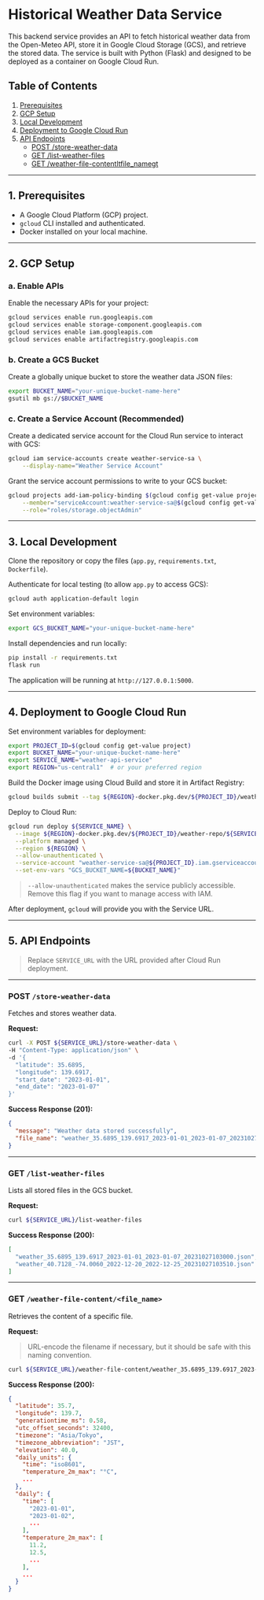 # Historical Weather Data Service

This backend service provides an API to fetch historical weather data from the Open-Meteo API, store it in Google Cloud Storage (GCS), and retrieve the stored data. The service is built with Python (Flask) and designed to be deployed as a container on Google Cloud Run.

## Table of Contents

1. [Prerequisites](#1-prerequisites)  
2. [GCP Setup](#2-gcp-setup)  
3. [Local Development](#3-local-development)  
4. [Deployment to Google Cloud Run](#4-deployment-to-google-cloud-run)  
5. [API Endpoints](#5-api-endpoints)  
    - [POST /store-weather-data](#post-store-weather-data)  
    - [GET /list-weather-files](#get-list-weather-files)  
    - [GET /weather-file-contentltfile_namegt](#get-weather-file-contentltfile_namegt)

---

## 1. Prerequisites

- A Google Cloud Platform (GCP) project.
- `gcloud` CLI installed and authenticated.
- Docker installed on your local machine.

---

## 2. GCP Setup

### a. Enable APIs

Enable the necessary APIs for your project:

```bash
gcloud services enable run.googleapis.com
gcloud services enable storage-component.googleapis.com
gcloud services enable iam.googleapis.com
gcloud services enable artifactregistry.googleapis.com
```

### b. Create a GCS Bucket

Create a globally unique bucket to store the weather data JSON files:

```bash
export BUCKET_NAME="your-unique-bucket-name-here"
gsutil mb gs://$BUCKET_NAME
```

### c. Create a Service Account (Recommended)

Create a dedicated service account for the Cloud Run service to interact with GCS:

```bash
gcloud iam service-accounts create weather-service-sa \
    --display-name="Weather Service Account"
```

Grant the service account permissions to write to your GCS bucket:

```bash
gcloud projects add-iam-policy-binding $(gcloud config get-value project) \
    --member="serviceAccount:weather-service-sa@$(gcloud config get-value project).iam.gserviceaccount.com" \
    --role="roles/storage.objectAdmin"
```

---

## 3. Local Development

Clone the repository or copy the files (`app.py`, `requirements.txt`, `Dockerfile`).

Authenticate for local testing (to allow `app.py` to access GCS):

```bash
gcloud auth application-default login
```

Set environment variables:

```bash
export GCS_BUCKET_NAME="your-unique-bucket-name-here"
```

Install dependencies and run locally:

```bash
pip install -r requirements.txt
flask run
```

The application will be running at `http://127.0.0.1:5000`.

---

## 4. Deployment to Google Cloud Run

Set environment variables for deployment:

```bash
export PROJECT_ID=$(gcloud config get-value project)
export BUCKET_NAME="your-unique-bucket-name-here"
export SERVICE_NAME="weather-api-service"
export REGION="us-central1"  # or your preferred region
```

Build the Docker image using Cloud Build and store it in Artifact Registry:

```bash
gcloud builds submit --tag ${REGION}-docker.pkg.dev/${PROJECT_ID}/weather-repo/${SERVICE_NAME}
```

Deploy to Cloud Run:

```bash
gcloud run deploy ${SERVICE_NAME} \
  --image ${REGION}-docker.pkg.dev/${PROJECT_ID}/weather-repo/${SERVICE_NAME} \
  --platform managed \
  --region ${REGION} \
  --allow-unauthenticated \
  --service-account "weather-service-sa@${PROJECT_ID}.iam.gserviceaccount.com" \
  --set-env-vars "GCS_BUCKET_NAME=${BUCKET_NAME}"
```

> `--allow-unauthenticated` makes the service publicly accessible. Remove this flag if you want to manage access with IAM.

After deployment, `gcloud` will provide you with the Service URL.

---

## 5. API Endpoints

> Replace `SERVICE_URL` with the URL provided after Cloud Run deployment.

---

### POST `/store-weather-data`

Fetches and stores weather data.

**Request:**

```bash
curl -X POST ${SERVICE_URL}/store-weather-data \
-H "Content-Type: application/json" \
-d '{
  "latitude": 35.6895,
  "longitude": 139.6917,
  "start_date": "2023-01-01",
  "end_date": "2023-01-07"
}'
```

**Success Response (201):**

```json
{
  "message": "Weather data stored successfully",
  "file_name": "weather_35.6895_139.6917_2023-01-01_2023-01-07_20231027103000.json"
}
```

---

### GET `/list-weather-files`

Lists all stored files in the GCS bucket.

**Request:**

```bash
curl ${SERVICE_URL}/list-weather-files
```

**Success Response (200):**

```json
[
  "weather_35.6895_139.6917_2023-01-01_2023-01-07_20231027103000.json",
  "weather_40.7128_-74.0060_2022-12-20_2022-12-25_20231027103510.json"
]
```

---

### GET `/weather-file-content/<file_name>`

Retrieves the content of a specific file.

**Request:**

> URL-encode the filename if necessary, but it should be safe with this naming convention.

```bash
curl ${SERVICE_URL}/weather-file-content/weather_35.6895_139.6917_2023-01-01_2023-01-07_20231027103000.json
```

**Success Response (200):**

```json
{
  "latitude": 35.7,
  "longitude": 139.7,
  "generationtime_ms": 0.58,
  "utc_offset_seconds": 32400,
  "timezone": "Asia/Tokyo",
  "timezone_abbreviation": "JST",
  "elevation": 40.0,
  "daily_units": {
    "time": "iso8601",
    "temperature_2m_max": "°C",
    ...
  },
  "daily": {
    "time": [
      "2023-01-01",
      "2023-01-02",
      ...
    ],
    "temperature_2m_max": [
      11.2,
      12.5,
      ...
    ],
    ...
  }
}
```
